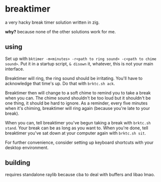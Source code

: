 # breaktimer

a very hacky break timer solution written in zig.

**why?** because none of the other solutions work for me.

## using

Set up with `bktimer -m<minutes> -r<path to ring sound> -c<path to chime sound>`.
Put it in a startup script, `& disown` it, whatever, this is not your main interface.

Breaktimer will ring, the ring sound should be irritating.
You'll have to acknowledge that time's up.
Do that with `brktc.sh ack`.

Breaktimer then will change to a soft chime to remind you to take a break when you can.
The chime sound shouldn't be too loud but it shouldn't be one thing, it should be hard to ignore.
As a reminder, every five minutes when it's chiming, breaktimer will ring again (because you're late to your break).

When you can, tell breaktimer you've begun taking a break with `brktc.sh stand`.
Your break can be as long as you want to.
When you're done, tell breaktimer you've sat down at your computer again with `brktc.sh sit`.

For further convenience, consider setting up keyboard shortcuts with your desktop environment.

## building

requires standalone raylib because cba to deal with buffers and libao lmao.
